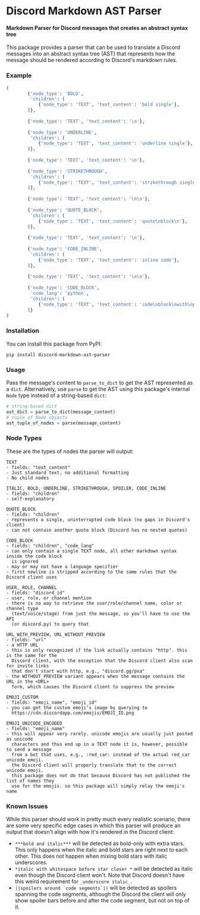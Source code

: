 # Discord Markdown AST Parser
#### Markdown Parser for Discord messages that creates an abstract syntax tree

This package provides a parser that can be used to translate a Discord messages into an abstract syntax tree (AST) that represents how the message should be rendered according to Discord's markdown rules.

### Example
```python
(
        {'node_type': 'BOLD',
         'children': (
            {'node_type': 'TEXT', 'text_content': 'bold single'},
        )},
        
        {'node_type': 'TEXT', 'text_content': '\n'},
        
        {'node_type': 'UNDERLINE',
         'children': (
            {'node_type': 'TEXT', 'text_content': 'underline single'},
        )},
        
        {'node_type': 'TEXT', 'text_content': '\n'},
        
        {'node_type': 'STRIKETHROUGH',
         'children': (
            {'node_type': 'TEXT', 'text_content': 'strikethrough single'},
        )},
        
        {'node_type': 'TEXT', 'text_content': '\n\n'},
        
        {'node_type': 'QUOTE_BLOCK',
         'children': (
            {'node_type': 'TEXT', 'text_content': 'quote\nblock\n'},
        )},
        
        {'node_type': 'TEXT', 'text_content': '\n'},
        
        {'node_type': 'CODE_INLINE',
         'children': (
            {'node_type': 'TEXT', 'text_content': 'inline code'},
        )},
        
        {'node_type': 'TEXT', 'text_content': '\n\n'},
        
        {'node_type': 'CODE_BLOCK',
         'code_lang': 'python',
         'children': (
            {'node_type': 'TEXT', 'text_content': 'code\nblock\nwith\npython\nhighlighting\n'},
        )}
)
```

### Installation
You can install this package from PyPI:
```
pip install discord-markdown-ast-parser
```

### Usage
Pass the message's content to `parse_to_dict` to get the AST represented as a `dict`.
Alternatively, use `parse` to get the AST using this package's internal `Node` type instead of a string-based `dict`:
```python
# string-based dict
ast_dict = parse_to_dict(message_content)
# tuple of Node objects
ast_tuple_of_nodes = parse(message_content)
```

### Node Types
These are the types of nodes the parser will output:
```
TEXT
- fields: "text_content"
- Just standard text, no additional formatting
- No child nodes

ITALIC, BOLD, UNDERLINE, STRIKETHROUGH, SPOILER, CODE_INLINE
- fields: "children"
- self-explanatory

QUOTE_BLOCK
- fields: "children"
- represents a single, uninterrupted code block (no gaps in Discord's client)
- can not contain another quote block (Discord has no nested quotes)

CODE_BLOCK
- fields: "children", "code_lang"
- can only contain a single TEXT node, all other markdown syntax inside the code block
  is ignored
- may or may not have a language specifier
- first newline is stripped according to the same rules that the Discord client uses

USER, ROLE, CHANNEL
- fields: "discord_id"
- user, role, or channel mention
- there is no way to retrieve the user/role/channel name, color or channel type
  (text/voice/stage) from just the message, so you'll have to use the API
  (or discord.py) to query that

URL_WITH_PREVIEW, URL_WITHOUT_PREVIEW
- fields: "url"
- a HTTP URL
- this is only recognized if the link actually contains "http". this is the same for the
  Discord client, with the exception that the Discord client also scan for invite links
  that don't start with http, e.g., "discord.gg/pxa"
- the WITHOUT_PREVIEW variant appears when the message contains the URL in the <URL>
  form, which causes the Discord client to suppress the preview
  
EMOJI_CUSTOM
- fields: "emoji_name", "emoji_id"
- you can get the custom emoji's image by querying to
  https://cdn.discordapp.com/emojis/EMOJI_ID.png
  
EMOJI_UNICODE_ENCODED
- fields: "emoji_name"
- this will appear very rarely. unicode emojis are usually just posted as unicode  
  characters and thus end up in a TEXT node it is, however, possible to send a message
  from a bot that uses, e.g., :red_car: instead of the actual red_car unicode emoji.
  the Discord client will properly translate that to the correct unicode emoji.
  this package does not do that because Discord has not published the list of names they
  use for the emojis. so this package will simply relay the emoji's name
```

### Known Issues
While this parser should work in pretty much every realistic scenario, there are some
very specific edge cases in which this parser will produce an output that doesn't align
with how it's rendered in the Discord client:
- `***bold and italic***` will be detected as bold-only with extra stars.
  This only happens when the italic and bold stars are right next to each other.
  This does not happen when mixing bold stars with italic underscores.
- `*italic with whitespace before star closer *`
  will be detected as italic even though the Discord client won't.
  Note that Discord doesn't have this weird requirement for `_underscore italic_`.
- ``||spoilers around `code segments`||``
  will be detected as spoilers spanning the code segments, although the Discord the
  client will only show spoiler bars before and after the code segment, but not on top
  of it.
  
